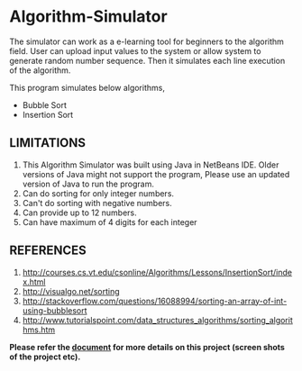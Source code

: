 # Algorithm-Simulator

The simulator can work as a e-learning tool for beginners to the algorithm field. User can upload input values to the system or allow system to generate random number sequence. Then it simulates each line execution of the algorithm.

This program simulates below algorithms,
- Bubble Sort
- Insertion Sort

LIMITATIONS
----------------------
1.  This Algorithm Simulator was built using Java in NetBeans IDE. Older versions of Java might not support the program, Please use an updated version of Java to run the program.
2.  Can do sorting for only integer numbers.
3.  Can't do sorting with negative numbers.
4.  Can provide up to 12 numbers.
5.  Can have maximum of 4 digits for each integer

REFERENCES
----------------------
1.  http://courses.cs.vt.edu/csonline/Algorithms/Lessons/InsertionSort/index.html
2.  http://visualgo.net/sorting
3.  http://stackoverflow.com/questions/16088994/sorting-an-array-of-int-using-bubblesort
4.  http://www.tutorialspoint.com/data_structures_algorithms/sorting_algorithms.htm



**Please refer the [document](DAA_Assignment.pdf) for more details on this project (screen shots of the project etc).**


